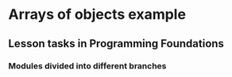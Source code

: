 # Arrays of objects example

## Lesson tasks in Programming Foundations

### Modules divided into different branches
